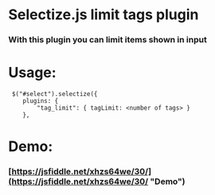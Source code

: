 # Selectize.js limit tags plugin
### With this plugin you can limit items shown in input
# Usage:
     $("#select").selectize({
        plugins: {
            "tag_limit": { tagLimit: <number of tags> }
        },

# Demo:
### [https://jsfiddle.net/xhzs64we/30/](https://jsfiddle.net/xhzs64we/30/ "Demo")
